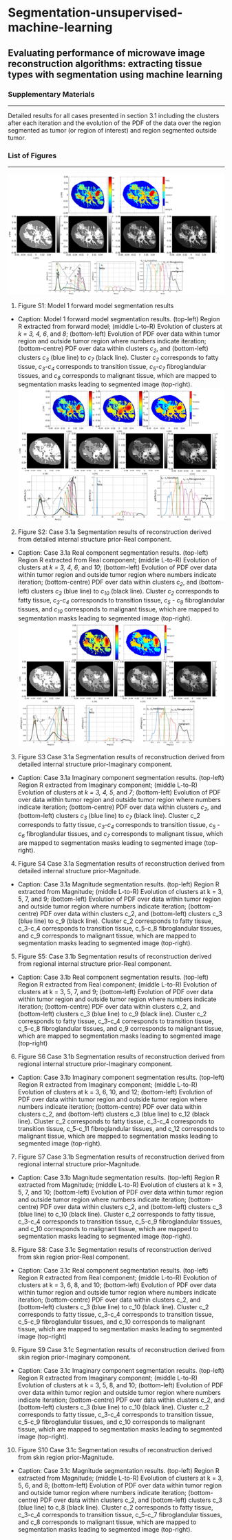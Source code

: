 # Segmentation-unsupervised-machine-learning
## Evaluating performance of microwave image reconstruction algorithms: extracting tissue types with segmentation using machine learning
### Supplementary Materials

***

Detailed results for all cases presented in section 3.1 including the clusters after each iteration and the evolution of the PDF of the data over the region segmented as tumor (or region of interest) and region segmented outside tumor.

### List of Figures

***

![](https://github.com/djkurran/Segmentation-unsupervised-machine-learning/blob/master/Figure%20S1%20Model%201%20forward%20model%20segmentation%20results.png)
1. Figure S1: Model 1 forward model segmentation results
* Caption: Model 1 forward model segmentation results. (top-left) Region R extracted from forward model; (middle L-to-R) Evolution of clusters at *k = 3, 4, 6*, and *8*; (bottom-left) Evolution of PDF over data within tumor region and outside tumor region where numbers indicate iteration; (bottom-centre) PDF over data within clusters *c<sub>2</sub>*, and (bottom-left) clusters *c<sub>3</sub>* (blue line) to *c<sub>7</sub>* (black line). Cluster *c<sub>2</sub>* corresponds to fatty tissue, *c<sub>3</sub>*-*c<sub>4</sub>* corresponds to transition tissue, *c<sub>5</sub>*-*c<sub>7</sub>* fibroglandular tissues, and *c<sub>8</sub>* corresponds to malignant tissue, which are mapped to segmentation masks leading to segmented image (top-right).
![](https://github.com/djkurran/Segmentation-unsupervised-machine-learning/blob/master/Figure%20S2%20Case%203.1a%20Segmentation%20results%20of%20reconstruction%20derived%20from%20detailed%20internal%20structure%20prior-Real%20component.png)
2. Figure S2: Case 3.1a Segmentation results of reconstruction derived from detailed internal structure prior-Real component.
* Caption: Case 3.1a Real component segmentation results. (top-left) Region R extracted from Real component; (middle L-to-R) Evolution of clusters at *k = 3, 4, 6*, and *10*; (bottom-left) Evolution of PDF over data within tumor region and outside tumor region where numbers indicate iteration; (bottom-centre) PDF over data within clusters *c<sub>2</sub>*, and (bottom-left) clusters *c<sub>3</sub>* (blue line) to *c<sub>10</sub>* (black line). Cluster *c<sub>2</sub>* corresponds to fatty tissue, *c<sub>3</sub>*-*c<sub>4</sub>* corresponds to transition tissue, *c<sub>5</sub>* - *c<sub>9</sub>* fibroglandular tissues, and *c<sub>10</sub>* corresponds to malignant tissue, which are mapped to segmentation masks leading to segmented image (top-right).
![](https://github.com/djkurran/Segmentation-unsupervised-machine-learning/blob/master/Figure%20S3%20Case%203.1a%20Segmentation%20results%20of%20reconstruction%20derived%20from%20detailed%20internal%20structure%20prior-Imaginary%20component.png)
3. Figure S3 Case 3.1a Segmentation results of reconstruction derived from detailed internal structure prior-Imaginary component.
* Caption: Case 3.1a Imaginary component segmentation results. (top-left) Region R extracted from Imaginary component; (middle L-to-R) Evolution of clusters at *k = 3, 4, 5*, and *7*; (bottom-left) Evolution of PDF over data within tumor region and outside tumor region where numbers indicate iteration; (bottom-centre) PDF over data within clusters *c<sub>2</sub>*, and (bottom-left) clusters *c<sub>3</sub>* (blue line) to *c<sub>7</sub>* (black line). Cluster c_2 corresponds to fatty tissue, *c<sub>3</sub>*-*c<sub>4</sub>* corresponds to transition tissue, *c<sub>5</sub>* - *c<sub>6</sub>* fibroglandular tissues, and *c<sub>7</sub>* corresponds to malignant tissue, which are mapped to segmentation masks leading to segmented image (top-right).
4. Figure S4 Case 3.1a Segmentation results of reconstruction derived from detailed internal structure prior-Magnitude.
* Caption: Case 3.1a Magnitude segmentation results. (top-left) Region R extracted from Magnitude; (middle L-to-R) Evolution of clusters at k = 3, 5, 7, and 9; (bottom-left) Evolution of PDF over data within tumor region and outside tumor region where numbers indicate iteration; (bottom-centre) PDF over data within clusters c_2, and (bottom-left) clusters c_3 (blue line) to c_9 (black line). Cluster c_2 corresponds to fatty tissue, c_3-c_4 corresponds to transition tissue, c_5-c_8 fibroglandular tissues, and c_9 corresponds to malignant tissue, which are mapped to segmentation masks leading to segmented image (top-right).
5. Figure S5: Case 3.1b Segmentation results of reconstruction derived from regional internal structure prior-Real component.
* Caption: Case 3.1b Real component segmentation results. (top-left) Region R extracted from Real component; (middle L-to-R) Evolution of clusters at k = 3, 5, 7, and 9; (bottom-left) Evolution of PDF over data within tumor region and outside tumor region where numbers indicate iteration; (bottom-centre) PDF over data within clusters c_2, and (bottom-left) clusters c_3 (blue line) to c_9 (black line). Cluster c_2 corresponds to fatty tissue, c_3-c_4 corresponds to transition tissue, c_5-c_8 fibroglandular tissues, and c_9 corresponds to malignant tissue, which are mapped to segmentation masks leading to segmented image (top-right)
6. Figure S6 Case 3.1b Segmentation results of reconstruction derived from regional internal structure prior-Imaginary component.
* Caption: Case 3.1b Imaginary component segmentation results. (top-left) Region R extracted from Imaginary component; (middle L-to-R) Evolution of clusters at k = 3, 6, 10, and 12; (bottom-left) Evolution of PDF over data within tumor region and outside tumor region where numbers indicate iteration; (bottom-centre) PDF over data within clusters c_2, and (bottom-left) clusters c_3 (blue line) to c_12 (black line). Cluster c_2 corresponds to fatty tissue, c_3-c_4 corresponds to transition tissue, c_5-c_11 fibroglandular tissues, and c_12 corresponds to malignant tissue, which are mapped to segmentation masks leading to segmented image (top-right).
7. Figure S7 Case 3.1b Segmentation results of reconstruction derived from regional internal structure prior-Magnitude.
* Caption: Case 3.1b Magnitude segmentation results. (top-left) Region R extracted from Magnitude; (middle L-to-R) Evolution of clusters at k = 3, 5, 7, and 10; (bottom-left) Evolution of PDF over data within tumor region and outside tumor region where numbers indicate iteration; (bottom-centre) PDF over data within clusters c_2, and (bottom-left) clusters c_3 (blue line) to c_10 (black line). Cluster c_2 corresponds to fatty tissue, c_3-c_4 corresponds to transition tissue, c_5-c_9 fibroglandular tissues, and c_10 corresponds to malignant tissue, which are mapped to segmentation masks leading to segmented image (top-right).
8. Figure S8: Case 3.1c Segmentation results of reconstruction derived from skin region prior-Real component.
* Caption: Case 3.1c Real component segmentation results. (top-left) Region R extracted from Real component; (middle L-to-R) Evolution of clusters at k = 3, 6, 8, and 10; (bottom-left) Evolution of PDF over data within tumor region and outside tumor region where numbers indicate iteration; (bottom-centre) PDF over data within clusters c_2, and (bottom-left) clusters c_3 (blue line) to c_10 (black line). Cluster c_2 corresponds to fatty tissue, c_3-c_4 corresponds to transition tissue, c_5-c_9 fibroglandular tissues, and c_10 corresponds to malignant tissue, which are mapped to segmentation masks leading to segmented image (top-right)
9. Figure S9 Case 3.1c Segmentation results of reconstruction derived from skin region prior-Imaginary component.
* Caption: Case 3.1c Imaginary component segmentation results. (top-left) Region R extracted from Imaginary component; (middle L-to-R) Evolution of clusters at k = 3, 5, 8, and 10; (bottom-left) Evolution of PDF over data within tumor region and outside tumor region where numbers indicate iteration; (bottom-centre) PDF over data within clusters c_2, and (bottom-left) clusters c_3 (blue line) to c_10 (black line). Cluster c_2 corresponds to fatty tissue, c_3-c_4 corresponds to transition tissue, c_5-c_9 fibroglandular tissues, and c_10 corresponds to malignant tissue, which are mapped to segmentation masks leading to segmented image (top-right).
10. Figure S10 Case 3.1c Segmentation results of reconstruction derived from skin region prior-Magnitude.
* Caption: Case 3.1c Magnitude segmentation results. (top-left) Region R extracted from Magnitude; (middle L-to-R) Evolution of clusters at k = 3, 5, 6, and 8; (bottom-left) Evolution of PDF over data within tumor region and outside tumor region where numbers indicate iteration; (bottom-centre) PDF over data within clusters c_2, and (bottom-left) clusters c_3 (blue line) to c_8 (black line). Cluster c_2 corresponds to fatty tissue, c_3-c_4 corresponds to transition tissue, c_5-c_7 fibroglandular tissues, and c_8 corresponds to malignant tissue, which are mapped to segmentation masks leading to segmented image (top-right).
